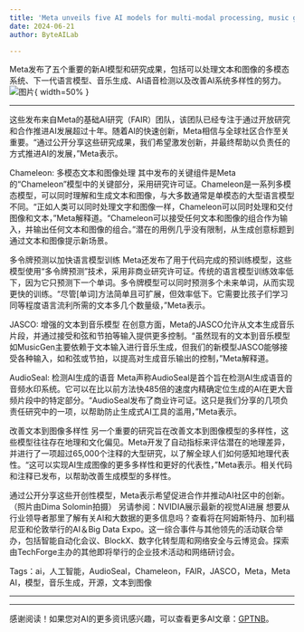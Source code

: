 ```yaml
---
title: 'Meta unveils five AI models for multi-modal processing, music generation, and more'
date: 2024-06-21
author: ByteAILab

---
```


Meta发布了五个重要的新AI模型和研究成果，包括可以处理文本和图像的多模态系统、下一代语言模型、音乐生成、AI语音检测以及改善AI系统多样性的努力。![图片](https://www.artificialintelligence-news.com/wp-content/uploads/sites/9/2024/06/meta-ai-models-open-source-chameleon-multi-modal-jasco-artificial-intelligence.jpg){ width=50% }

---
这些发布来自Meta的基础AI研究（FAIR）团队，该团队已经专注于通过开放研究和合作推进AI发展超过十年。随着AI的快速创新，Meta相信与全球社区合作至关重要。“通过公开分享这些研究成果，我们希望激发创新，并最终帮助以负责任的方式推进AI的发展，”Meta表示。

Chameleon: 多模态文本和图像处理
其中发布的关键组件是Meta的“Chameleon”模型中的关键部分，采用研究许可证。Chameleon是一系列多模态模型，可以同时理解和生成文本和图像，与大多数通常是单模态的大型语言模型不同。“正如人类可以同时处理文字和图像一样，Chameleon可以同时处理和交付图像和文本，”Meta解释道。“Chameleon可以接受任何文本和图像的组合作为输入，并输出任何文本和图像的组合。”潜在的用例几乎没有限制，从生成创意标题到通过文本和图像提示新场景。

多令牌预测以加快语言模型训练
Meta还发布了用于代码完成的预训练模型，这些模型使用“多令牌预测”技术，采用非商业研究许可证。传统的语言模型训练效率低下，因为它只预测下一个单词。多令牌模型可以同时预测多个未来单词，从而实现更快的训练。“尽管[单词]方法简单且可扩展，但效率低下。它需要比孩子们学习同等程度语言流利所需的文本多几个数量级，”Meta表示。

JASCO: 增强的文本到音乐模型
在创意方面，Meta的JASCO允许从文本生成音乐片段，并通过接受和弦和节拍等输入提供更多控制。“虽然现有的文本到音乐模型如MusicGen主要依赖于文本输入进行音乐生成，但我们的新模型JASCO能够接受各种输入，如和弦或节拍，以提高对生成音乐输出的控制，”Meta解释道。

AudioSeal: 检测AI生成的语音
Meta声称AudioSeal是首个旨在检测AI生成语音的音频水印系统。它可以在比以前方法快485倍的速度内精确定位生成的AI在更大音频片段中的特定部分。“AudioSeal发布了商业许可证。这只是我们分享的几项负责任研究中的一项，以帮助防止生成式AI工具的滥用，”Meta表示。

改善文本到图像多样性
另一个重要的研究旨在改善文本到图像模型的多样性，这些模型往往存在地理和文化偏见。Meta开发了自动指标来评估潜在的地理差异，并进行了一项超过65,000个注释的大型研究，以了解全球人们如何感知地理代表性。“这可以实现AI生成图像的更多多样性和更好的代表性，”Meta表示。相关代码和注释已发布，以帮助改善生成模型的多样性。

通过公开分享这些开创性模型，Meta表示希望促进合作并推动AI社区中的创新。
（照片由Dima Solomin拍摄）
另请参阅：NVIDIA展示最新的视觉AI进展
想要从行业领导者那里了解有关AI和大数据的更多信息吗？查看将在阿姆斯特丹、加利福尼亚和伦敦举行的AI＆Big Data Expo。这一综合事件与其他领先的活动联合举办，包括智能自动化会议、BlockX、数字化转型周和网络安全与云博览会。探索由TechForge主办的其他即将举行的企业技术活动和网络研讨会。

Tags：ai，人工智能，AudioSeal，Chameleon，FAIR，JASCO，Meta，Meta AI，模型，音乐生成，开源，文本到图像

---
---
感谢阅读！如果您对AI的更多资讯感兴趣，可以查看更多AI文章：[GPTNB](https://gptnb.com)。